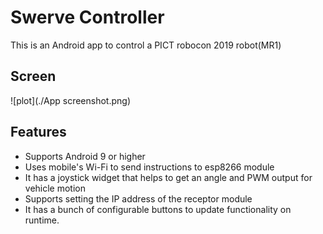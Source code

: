 # Swerve Controller

This is an Android app to control a PICT robocon 2019 robot(MR1)

## Screen

![plot](./App screenshot.png)

## Features

- Supports Android 9 or higher
- Uses mobile's Wi-Fi to send instructions to esp8266 module
- It has a joystick widget that helps to get an angle and PWM output for vehicle motion
- Supports setting the IP address of the receptor module
- It has a bunch of configurable buttons to update functionality on runtime.

